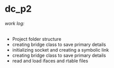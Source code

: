 # dc_p2

###### work log:
- Project folder structure
- creating bridge class to save primary details
- initializing socket and creating a symbolic link
- creating bridge class to save primary details
- read and load ifaces and rtable files
